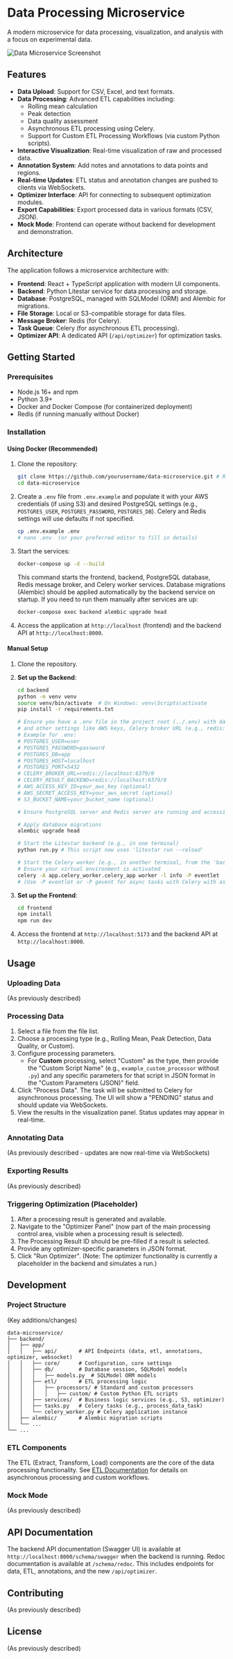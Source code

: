 # Data Processing Microservice

A modern microservice for data processing, visualization, and analysis with a focus on experimental data.

![Data Microservice Screenshot](docs/images/screenshot.png) <!-- Assuming this image exists -->

## Features

- **Data Upload**: Support for CSV, Excel, and text formats.
- **Data Processing**: Advanced ETL capabilities including:
  - Rolling mean calculation
  - Peak detection
  - Data quality assessment
  - Asynchronous ETL processing using Celery.
  - Support for Custom ETL Processing Workflows (via custom Python scripts).
- **Interactive Visualization**: Real-time visualization of raw and processed data.
- **Annotation System**: Add notes and annotations to data points and regions.
- **Real-time Updates**: ETL status and annotation changes are pushed to clients via WebSockets.
- **Optimizer Interface**: API for connecting to subsequent optimization modules.
- **Export Capabilities**: Export processed data in various formats (CSV, JSON).
- **Mock Mode**: Frontend can operate without backend for development and demonstration.

## Architecture

The application follows a microservice architecture with:

- **Frontend**: React + TypeScript application with modern UI components.
- **Backend**: Python Litestar service for data processing and storage.
- **Database**: PostgreSQL, managed with SQLModel (ORM) and Alembic for migrations.
- **File Storage**: Local or S3-compatible storage for data files.
- **Message Broker**: Redis (for Celery).
- **Task Queue**: Celery (for asynchronous ETL processing).
- **Optimizer API**: A dedicated API (`/api/optimizer`) for optimization tasks.

## Getting Started

### Prerequisites

- Node.js 16+ and npm
- Python 3.9+
- Docker and Docker Compose (for containerized deployment)
- Redis (if running manually without Docker)

### Installation

#### Using Docker (Recommended)

1.  Clone the repository:
    ```bash
    git clone https://github.com/yourusername/data-microservice.git # Replace with actual repo URL
    cd data-microservice
    ```

2.  Create a `.env` file from `.env.example` and populate it with your AWS credentials (if using S3) and desired PostgreSQL settings (e.g., `POSTGRES_USER`, `POSTGRES_PASSWORD`, `POSTGRES_DB`). Celery and Redis settings will use defaults if not specified.
    ```bash
    cp .env.example .env
    # nano .env  (or your preferred editor to fill in details)
    ```

3.  Start the services:
    ```bash
    docker-compose up -d --build
    ```
    This command starts the frontend, backend, PostgreSQL database, Redis message broker, and Celery worker services.
    Database migrations (Alembic) should be applied automatically by the backend service on startup. If you need to run them manually after services are up:
    ```bash
    docker-compose exec backend alembic upgrade head
    ```

4.  Access the application at `http://localhost` (frontend) and the backend API at `http://localhost:8000`.

#### Manual Setup

1.  Clone the repository.
2.  **Set up the Backend**:
    ```bash
    cd backend
    python -m venv venv
    source venv/bin/activate  # On Windows: venv\Scripts\activate
    pip install -r requirements.txt
    
    # Ensure you have a .env file in the project root (../.env) with database credentials
    # and other settings like AWS keys, Celery broker URL (e.g., redis://localhost:6379/0).
    # Example for .env:
    # POSTGRES_USER=user
    # POSTGRES_PASSWORD=password
    # POSTGRES_DB=app
    # POSTGRES_HOST=localhost
    # POSTGRES_PORT=5432
    # CELERY_BROKER_URL=redis://localhost:6379/0
    # CELERY_RESULT_BACKEND=redis://localhost:6379/0
    # AWS_ACCESS_KEY_ID=your_aws_key (optional)
    # AWS_SECRET_ACCESS_KEY=your_aws_secret (optional)
    # S3_BUCKET_NAME=your_bucket_name (optional)
    
    # Ensure PostgreSQL server and Redis server are running and accessible.
    
    # Apply database migrations
    alembic upgrade head
    
    # Start the Litestar backend (e.g., in one terminal)
    python run.py # This script now uses 'litestar run --reload'

    # Start the Celery worker (e.g., in another terminal, from the 'backend' directory)
    # Ensure your virtual environment is activated
    celery -A app.celery_worker.celery_app worker -l info -P eventlet 
    # (Use -P eventlet or -P gevent for async tasks with Celery with asyncio. Default is prefork.)
    ```

3.  **Set up the Frontend**:
    ```bash
    cd frontend
    npm install
    npm run dev
    ```

4.  Access the frontend at `http://localhost:5173` and the backend API at `http://localhost:8000`.

## Usage

### Uploading Data
(As previously described)

### Processing Data
1.  Select a file from the file list.
2.  Choose a processing type (e.g., Rolling Mean, Peak Detection, Data Quality, or Custom).
3.  Configure processing parameters.
    -   For **Custom** processing, select "Custom" as the type, then provide the "Custom Script Name" (e.g., `example_custom_processor` without `.py`) and any specific parameters for that script in JSON format in the "Custom Parameters (JSON)" field.
4.  Click "Process Data". The task will be submitted to Celery for asynchronous processing. The UI will show a "PENDING" status and should update via WebSockets.
5.  View the results in the visualization panel. Status updates may appear in real-time.

### Annotating Data
(As previously described - updates are now real-time via WebSockets)

### Exporting Results
(As previously described)

### Triggering Optimization (Placeholder)
1.  After a processing result is generated and available.
2.  Navigate to the "Optimizer Panel" (now part of the main processing control area, visible when a processing result is selected).
3.  The Processing Result ID should be pre-filled if a result is selected.
4.  Provide any optimizer-specific parameters in JSON format.
5.  Click "Run Optimizer".
(Note: The optimizer functionality is currently a placeholder in the backend and simulates a run.)

## Development

### Project Structure
(Key additions/changes)
```
data-microservice/
├── backend/
│   ├── app/
│   │   ├── api/       # API Endpoints (data, etl, annotations, optimizer, websocket)
│   │   ├── core/      # Configuration, core settings
│   │   ├── db/        # Database session, SQLModel models
│   │   │   ├── models.py  # SQLModel ORM models
│   │   ├── etl/       # ETL processing logic
│   │   │   ├── processors/ # Standard and custom processors
│   │   │   │   ├── custom/ # Custom Python ETL scripts
│   │   ├── services/  # Business logic services (e.g., S3, optimizer)
│   │   ├── tasks.py   # Celery tasks (e.g., process_data_task)
│   │   └── celery_worker.py # Celery application instance
│   ├── alembic/       # Alembic migration scripts
│   └── ...
└── ...
```

### ETL Components
The ETL (Extract, Transform, Load) components are the core of the data processing functionality. See [ETL Documentation](docs/ETL_Documentation.md) for details on asynchronous processing and custom workflows.

### Mock Mode
(As previously described)

## API Documentation
The backend API documentation (Swagger UI) is available at `http://localhost:8000/schema/swagger` when the backend is running. Redoc documentation is available at `/schema/redoc`. This includes endpoints for data, ETL, annotations, and the new `/api/optimizer`.

## Contributing
(As previously described)

## License
(As previously described)
```

